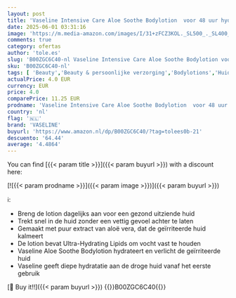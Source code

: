 ```yaml
---
layout: post
title: 'Vaseline Intensive Care Aloe Soothe Bodylotion  voor 48 uur hydratatie en verzachting van de droge huid - 400 ml'
date: 2025-06-01 03:31:16
image: 'https://m.media-amazon.com/images/I/31+zFCZ3KOL._SL500_._SL400_.jpg'
comments: true
category: ofertas
author: 'tole.es'
slug: 'B00ZGC6C40-nl Vaseline Intensive Care Aloe Soothe Bodylotion voor 48 uur...'
sku: 'B00ZGC6C40-nl'
tags: [ 'Beauty','Beauty & persoonlijke verzorging','Bodylotions','Huidverzorging','Lichaamverzorgingsproducten','Vochtinbrengende middelen voor lichaam','vaseline','🇳🇱', ]
actualPrice: 4.0 EUR
currency: EUR
price: 4.0
comparePrice: 11.25 EUR
prodname: 'Vaseline Intensive Care Aloe Soothe Bodylotion  voor 48 uur hydratatie en verzachting van de droge huid - 400 ml'
country: 'nl'
flag: '🇳🇱'
brand: 'VASELINE'
buyurl: 'https://www.amazon.nl/dp/B00ZGC6C40/?tag=tolees0b-21'
descuento: '64.44'
average: '4.4864'
---
```


You can find [{{< param title >}}]({{< param buyurl >}}) with a discount here:

[![{{< param prodname >}}]({{< param image >}})]({{< param buyurl >}})

ℹ️:

- Breng de lotion dagelijks aan voor een gezond uitziende huid
- Trekt snel in de huid zonder een vettig gevoel achter te laten
- Gemaakt met puur extract van aloë vera, dat de geïrriteerde huid kalmeert
- De lotion bevat Ultra-Hydrating Lipids om vocht vast te houden
- Vaseline Aloe Soothe Bodylotion hydrateert en verlicht de geïrriteerde huid
- Vaseline geeft diepe hydratatie aan de droge huid vanaf het eerste gebruik

[🛒 Buy it!!]({{< param buyurl >}})
{{<world>}}B00ZGC6C40{{</world>}}
